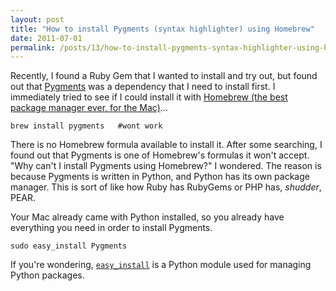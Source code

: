 ```yaml
---
layout: post
title: "How to install Pygments (syntax highlighter) using Homebrew"
date: 2011-07-01
permalink: /posts/13/how-to-install-pygments-syntax-highlighter-using-homebrew
---
```

Recently, I found a Ruby Gem that I wanted to install and try out, but found out that [Pygments][1] was a dependency that I need to install first. I immediately tried to see if I could install it with [Homebrew (the best package manager ever, for the Mac)][2]...

    brew install pygments   #wont work

There is no Homebrew formula available to install it. After some searching, I found out that Pygments is one of Homebrew's formulas it won't accept. "Why can't I install Pygments using Homebrew?" I wondered. The reason is because Pygments is written in Python, and Python has its own package manager. This is sort of like how Ruby has RubyGems or PHP has, *shudder*, PEAR.

Your Mac already came with Python installed, so you already have everything you need in order to install Pygments. 

    sudo easy_install Pygments

If you're wondering, [`easy_install`][3] is a Python module used for managing Python packages.

[1]: http://pygments.org/
[2]: http://mxcl.github.com/homebrew/
[3]: http://packages.python.org/distribute/easy_install.html
